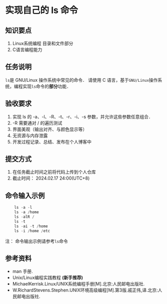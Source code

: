 # 实现自己的 ls 命令

## 知识要点

1. Linux系统编程 目录和文件部分
2. C语言编程能力

## 任务说明

`ls`是 GNU/Linux 操作系统中常见的命令． 请使用 C 语言，基于`GNU/Linux`操作系统，编程实现`ls`命令的**部分**功能．

## 验收要求

1. 实现 ls 的 -a、-l、-R、-t、-r、-i、-s 参数，并允许这些参数任意组合．
2. -R 需要通对 / 的遍历测试
3. 界面美观（输出对齐、与颜色显示等）
4. 无资源与内存泄露
5. 开发过程记录、总结、发布在个人博客中

## 提交方式

1. 在任务截止时间之前将代码上传到个人仓库
2. 截止时间： 2024.02.17 24:00(UTC+8)

## 命令输入示例

``` C
    ls -a -l
    ls -a /home
    ls -alR /
    ls -t
    ls -ai -t /home
    ls -i /home /etc
```

注： 命令输出示例请参考`ls`命令

## 参考资料

- man 手册.
- Unix/Linux编程实践教程 **(新手推荐)**
- MichaelKerrisk.Linux/UNIX系统编程手册[M].北京:人民邮电出版社.
- W.RichardStevens.Stephen.UNIX环境高级编程[M].第3版.戚正伟,译.北京:人民邮电出版社.
